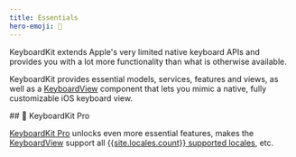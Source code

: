 ```yaml
---
title: Essentials
hero-emoji: 🌱
---
```


KeyboardKit extends Apple's very limited native keyboard APIs and provides you with a lot more functionality than what is otherwise available.

KeyboardKit provides essential models, services, features and views, as well as a [KeyboardView](/features/essential-keyboardview) component that lets you mimic a native, fully customizable iOS keyboard view.

<a name="pro">
## 👑 KeyboardKit Pro

[KeyboardKit Pro][Pro] unlocks even more essential features, makes the [KeyboardView](/features/essential-keyboardview) support all [{{site.locales.count}} supported locales](/locales), etc.

[Pro]: /pro

